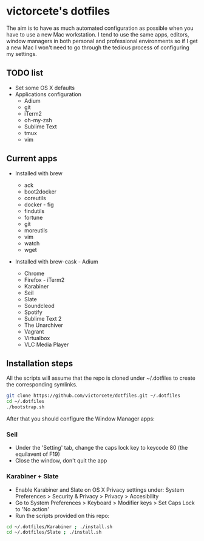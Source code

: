 # victorcete's dotfiles

The aim is to have as much automated configuration as possible when you have to use a new Mac workstation. I tend to use the same apps, editors, window managers in both personal and professional environments so if I get a new Mac I won't need to go through the tedious process of configuring my settings.

## TODO list

- Set some OS X defaults
- Applications configuration
  - Adium
  - git
  - iTerm2
  - oh-my-zsh
  - Sublime Text
  - tmux
  - vim

## Current apps

- Installed with brew
  - ack
  - boot2docker
  - coreutils
  - docker
  - fig
  - findutils
  - fortune
  - git
  - moreutils
  - vim
  - watch
  - wget

- Installed with brew-cask
  - Adium
  - Chrome
  - Firefox
  - iTerm2
  - Karabiner
  - Seil
  - Slate
  - Soundcleod
  - Spotify
  - Sublime Text 2
  - The Unarchiver
  - Vagrant
  - Virtualbox
  - VLC Media Player

## Installation steps

All the scripts will assume that the repo is cloned under ~/.dotfiles to create the corresponding symlinks.
```bash
git clone https://github.com/victorcete/dotfiles.git ~/.dotfiles
cd ~/.dotfiles
./bootstrap.sh
```

After that you should configure the Window Manager apps:

### Seil

- Under the 'Setting' tab, change the caps lock key to keycode 80 (the equilavent of F19)
- Close the window, don't quit the app

### Karabiner + Slate

- Enable Karabiner and Slate on OS X Privacy settings under: System Preferences > Security & Privacy > Privacy > Accesibility
- Go to System Preferences > Keyboard > Modifier keys > Set Caps Lock to 'No action'
- Run the scripts provided on this repo:
```bash
cd ~/.dotfiles/Karabiner ; ./install.sh
cd ~/.dotfiles/Slate ; ./install.sh
```
